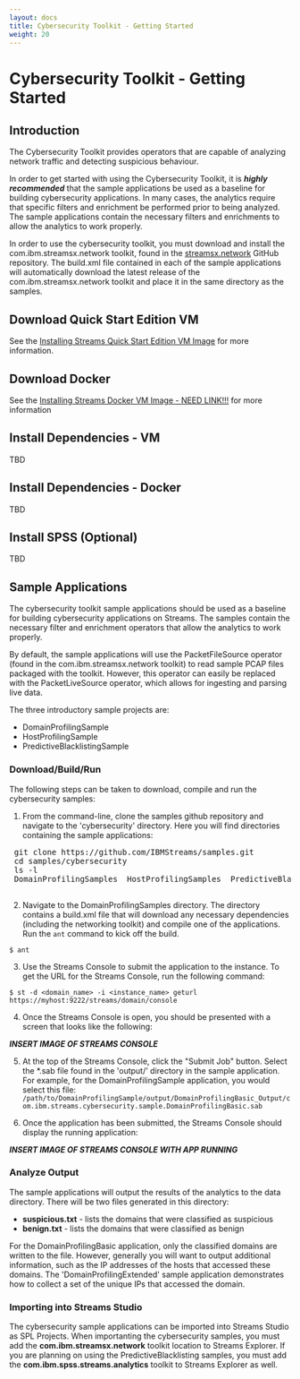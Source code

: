 ```yaml
---
layout: docs
title: Cybersecurity Toolkit - Getting Started
weight: 20
---
```


# Cybersecurity Toolkit - Getting Started

## Introduction
The Cybersecurity Toolkit provides operators that are capable of analyzing network traffic and detecting suspicious behaviour.

In order to get started with using the Cybersecurity Toolkit, it is ***highly recommended*** that the sample applications be used as a baseline for building cybersecurity applications. In many cases, the analytics require that specific filters and enrichment be performed prior to being analyzed. The sample applications contain the necessary filters and enrichments to allow the analytics to work properly. 

In order to use the cybersecurity toolkit, you must download and install the com.ibm.streamsx.network toolkit, found in the [streamsx.network](https://github.com/IBMStreams/streamsx.network) GitHub repository. The build.xml file contained in each of the sample applications will automatically download the latest release of the com.ibm.streamsx.network toolkit and place it in the same directory as the samples. 


## Download Quick Start Edition VM
See the [Installing Streams Quick Start Edition VM Image](http://ibmstreams.github.io/streamsx.documentation/docs/4.1/qse-install-linux/) for more information.

## Download Docker
See the [Installing Streams Docker VM Image - NEED LINK!!!](NEED_LINK) for more information

## Install Dependencies - VM
TBD

## Install Dependencies - Docker
TBD

## Install SPSS (Optional)
TBD

## Sample Applications
The cybersecurity toolkit sample applications should be used as a baseline for building cybersecurity applications on Streams. The samples contain the necessary filter and enrichment operators that allow the analytics to work properly. 

By default, the sample applications will use the PacketFileSource operator (found in the com.ibm.streamsx.network toolkit) to read sample PCAP files packaged with the toolkit. However, this operator can easily be replaced with the PacketLiveSource operator, which allows for ingesting and parsing live data. 

The three introductory sample projects are: 
 - DomainProfilingSample
 - HostProfilingSample
 - PredictiveBlacklistingSample

### Download/Build/Run
The following steps can be taken to download, compile and run the cybersecurity samples:

 1. From the command-line, clone the samples github repository and navigate to the 'cybersecurity' directory. Here you will find directories containing the sample applications:
 
 <pre class="terminal">
 <span class="command">git clone https://github.com/IBMStreams/samples.git</span>
 <span class="command">cd samples/cybersecurity</span>
 <span class="command">ls -l</span>
 <span class="output">DomainProfilingSamples  HostProfilingSamples  PredictiveBlacklistingSamples</span>
 </pre>
 
 2. Navigate to the DomainProfilingSamples directory. The directory contains a build.xml file that will download any necessary dependencies (including the networking toolkit) and compile one of the applications. Run the `ant` command to kick off the build. 
 ~~~~~~
 $ ant 
 ~~~~~~
 
 3. Use the Streams Console to submit the application to the instance. To get the URL for the Streams Console, run the following command:
 
 ~~~~~~
 $ st -d <domain_name> -i <instance_name> geturl
 https://myhost:9222/streams/domain/console
 ~~~~~~
 
 4. Once the Streams Console is open, you should be presented with a screen that looks like the following: 
 
 ***INSERT IMAGE OF STREAMS CONSOLE*** 

 5. At the top of the Streams Console, click the "Submit Job" button. Select the *.sab file found in the 'output/' directory in the sample application. For example, for the DomainProfilingSample application, you would select this file: `/path/to/DomainProfilingSample/output/DomainProfilingBasic_Output/com.ibm.streams.cybersecurity.sample.DomainProfilingBasic.sab`
 
 6. Once the application has been submitted, the Streams Console should display the running application:
 
 ***INSERT IMAGE OF STREAMS CONSOLE WITH APP RUNNING***
 

### Analyze Output
The sample applications will output the results of the analytics to the data directory. There will be two files generated in this directory: 

 - **suspicious.txt** - lists the domains that were classified as suspicious
 - **benign.txt** - lists the domains that were classified as benign

For the DomainProfilingBasic application, only the classified domains are written to the file. However, generally you will want to output additional information, such as the IP addresses of the hosts that accessed these domains. The 'DomainProfilingExtended' sample application demonstrates how to collect a set of the unique IPs that accessed the domain. 


### Importing into Streams Studio
The cybersecurity sample applications can be imported into Streams Studio as SPL Projects. When importanting the cybersecurity samples, you must add the **com.ibm.streamsx.network** toolkit location to Streams Explorer. If you are planning on using the PredictiveBlacklisting samples, you must add the **com.ibm.spss.streams.analytics** toolkit to Streams Explorer as well. 
